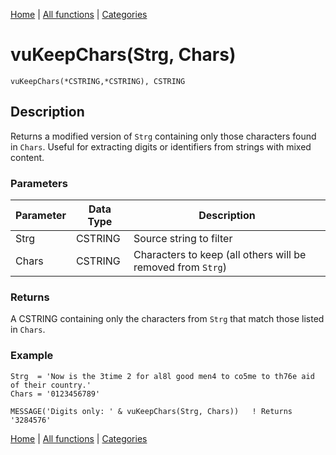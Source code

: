 [Home](../index.md) | [All functions](../all-functions.md) | [Categories](../categories/index.md)

# vuKeepChars(Strg, Chars)

```Prototype
vuKeepChars(*CSTRING,*CSTRING), CSTRING
```


## Description
Returns a modified version of `Strg` containing only those characters found in `Chars`. Useful for extracting digits or identifiers from strings with mixed content.

### Parameters

| Parameter | Data Type | Description                                                   |
|-----------|-----------|---------------------------------------------------------------|
| Strg      | CSTRING   | Source string to filter                                       |
| Chars     | CSTRING   | Characters to keep (all others will be removed from `Strg`)   |

### Returns
A CSTRING containing only the characters from `Strg` that match those listed in `Chars`.

### Example

```Clarion
Strg  = 'Now is the 3time 2 for al8l good men4 to co5me to th76e aid of their country.'
Chars = '0123456789'

MESSAGE('Digits only: ' & vuKeepChars(Strg, Chars))   ! Returns '3284576'
```

[Home](../index.md) | [All functions](../all-functions.md) | [Categories](../categories/index.md)
